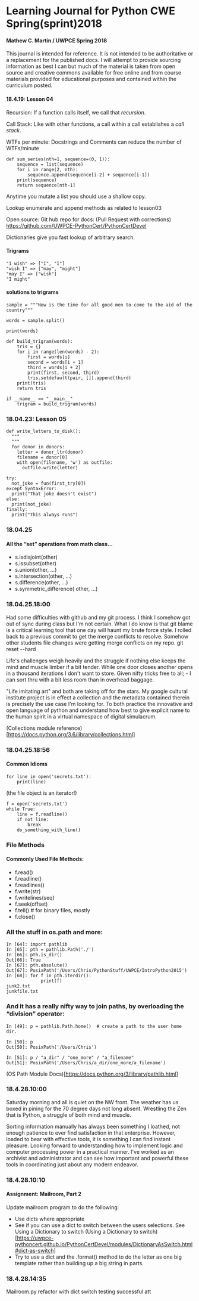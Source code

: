 <!--The is the learning journal for Mathew Martin taking Python CWE Accelerated course at the University of Washington Spring 2018-->

# Learning Journal for Python CWE Spring(sprint)2018

#### Mathew C. Martin / UWPCE Spring 2018

This journal is intended for reference. It is not intended to be authoritative or a replacement for the published docs. I will attempt to provide sourcing information as best I can but much of the material is taken from open source and creative commons available for free online and from course materials provided for educational purposes and contained within the curriculum posted.

#### 18.4.19: Lesson 04

Recursion: If a function calls itself, we call that <em>recursion</em>.

Call Stack: Like with other functions, a call within a call establishes a <em>call stack</em>.

WTFs per minute: Docstrings and Comments can reduce the number of WTFs/minute

```
def sum_series(nth=1, sequence=(0, 1)):
    sequence = list(sequence)
    for i in range(2, nth):
        sequence.append(sequence[i-2] + sequence[i-1])
    print(sequence)
    return sequence[nth-1]
```
Anytime you mutate a list you should use a shallow copy.

Lookup enumerate and append methods as related to lesson03

Open source: Git hub repo for docs: (Pull Request with corrections) https://github.com/UWPCE-PythonCert/PythonCertDevel

Dictionaries give you fast lookup of arbitrary search.

#### Trigrams
```
"I wish" => ["I", "I"]
"wish I" => ["may", "might"]
"may I" => ["wish"]
"I might"
```
#### solutions to trigrams
```
sample = """Now is the time for all good men to come to the aid of the country"""

words = sample.split()

print(words)

def build_trigram(words):
    tris = {}
    for i in range(len(words) - 2):
        first = words[i]
        second = words[i + 1]
        third = words[i + 2]
        print(first, second, third)
        tris.setdefault(pair, []).append(third)
    print(tris)
    return tris

if __name__ == "__main__"
    trigram = build_trigram(words)
```
### 18.04.23: Lesson 05

<!-- function to write files to disk -->
```
def write_letters_to_disk():
  """
  """
  for donor in donors:
    letter = donor_ltr(donor)
    filename = donor[0]
    with open(filename, 'w') as outfile:
      outfile.write(letter)
```

<!-- Converting mailroom tuple data to dictionary -->

<!-- Lesson 05 exceptions notes: -->
```
try:
  not_joke = fun(first_try[0])
except SyntaxError:
  print("That joke doesn't exist")
else:
  print(not_joke)
finally:
  print("This always runs")
```
### 18.04.25

#### All the “set” operations from math class…

- s.isdisjoint(other)
- s.issubset(other)
- s.union(other, ...)
- s.intersection(other, ...)
- s.difference(other, ...)
- s.symmetric_difference( other, ...)



### 18.04.25.18:00

Had some difficulties with github and my git process. I think I somehow got out of sync during class but I'm not certain. What I do know is that git blame is a critical learning tool that one day will haunt my brute force style. I rolled back to a previous commit to get the merge conflicts to resolve. Somehow other students file changes were getting merge conflicts on my repo. git reset --hard <commit>

Life's challenges weigh heavily and the struggle if nothing else keeps the mind and muscle limber if a bit tender. While one door closes another opens in a thousand iterations I don't want to store. Given nifty tricks free to all; - I can sort thru with a bit less room than in overhead baggage.

"Life imitating art" and both are taking off for the stars. My google cultural institute project is in effect a collection and the metadata contained therein is precisely the use case I'm looking for. To both practice the innovative and open language of python and understand how best to give explicit name to the human spirit in a virtual namespace of digital simulacrum.

(Collections module reference)[https://docs.python.org/3.6/library/collections.html]

### 18.04.25.18:56

#### Common Idioms

```
for line in open('secrets.txt'):
    print(line)
```
(the file object is an iterator!)
```
f = open('secrets.txt')
while True:
    line = f.readline()
    if not line:
        break
    do_something_with_line()
```
### File Methods
#### Commonly Used File Methods:

- f.read()
- f.readline()  
- f.readlines()
- f.write(str)
- f.writelines(seq)
- f.seek(offset)
- f.tell() # for binary files, mostly
- f.close()

### All the stuff in os.path and more:
```
In [64]: import pathlib
In [65]: pth = pathlib.Path('./')
In [66]: pth.is_dir()
Out[66]: True
In [67]: pth.absolute()
Out[67]: PosixPath('/Users/Chris/PythonStuff/UWPCE/IntroPython2015')
In [68]: for f in pth.iterdir():
             print(f)
junk2.txt
junkfile.txt
```
### And it has a really nifty way to join paths, by overloading the “division” operator:
```
In [49]: p = pathlib.Path.home()  # create a path to the user home dir.

In [50]: p
Out[50]: PosixPath('/Users/Chris')

In [51]: p / "a_dir" / "one_more" / "a_filename"
Out[51]: PosixPath('/Users/Chris/a_dir/one_more/a_filename')
```
(OS Path Module Docs)[https://docs.python.org/3/library/pathlib.html]

### 18.4.28.10:00

Saturday morning and all is quiet on the NW front. The weather has us boxed in pining for the 70 degree days not long absent. Wrestling the Zen that is Python, a struggle of both mind and muscle.

Sorting information manually has always been something I loathed, not enough patience to ever find satisfaction in that enterprise. However, loaded to bear with effective tools, it is something I can find instant pleasure. Looking forward to understanding how to implement logic and computer processing power in a practical manner. I've worked as an archivist and administrator and can see how important and powerful these tools in coordinating just about any modern endeavor.

### 18.4.28.10:10

#### Assignment: Mailroom, Part 2

Update mailroom program to do the following:

- Use dicts where appropriate
- See if you can use a dict to switch between the users selections. See Using a Dictionary to switch (Using a Dictionary to switch)[https://uwpce-pythoncert.github.io/PythonCertDevel/modules/DictionaryAsSwitch.html#dict-as-switch]
- Try to use a dict and the .format() method to do the letter as one big template rather than building up a big string in parts.


<!-- Look up Open() syntax... f.write(create_letter(donor)) -->

### 18.4.28.14:35
Mailroom.py refactor with dict switch testing successful att
